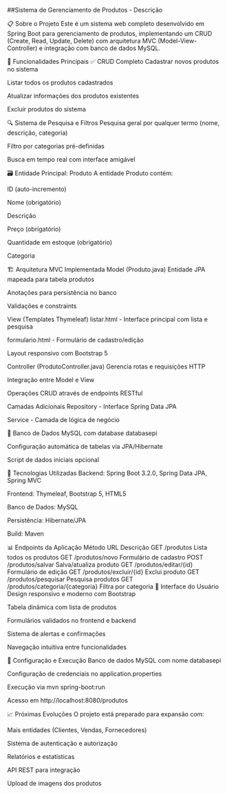 ##Sistema de Gerenciamento de Produtos - Descrição

📋 Sobre o Projeto
Este é um sistema web completo desenvolvido em Spring Boot para gerenciamento de produtos, implementando um CRUD (Create, Read, Update, Delete) com arquitetura MVC (Model-View-Controller) e integração com banco de dados MySQL.

🎯 Funcionalidades Principais
✅ CRUD Completo
Cadastrar novos produtos no sistema

Listar todos os produtos cadastrados

Atualizar informações dos produtos existentes

Excluir produtos do sistema

🔍 Sistema de Pesquisa e Filtros
Pesquisa geral por qualquer termo (nome, descrição, categoria)

Filtro por categorias pré-definidas

Busca em tempo real com interface amigável

🗃️ Entidade Principal: Produto
A entidade Produto contém:

ID (auto-incremento)

Nome (obrigatório)

Descrição

Preço (obrigatório)

Quantidade em estoque (obrigatório)

Categoria

🏗️ Arquitetura MVC Implementada
Model (Produto.java)
Entidade JPA mapeada para tabela produtos

Anotações para persistência no banco

Validações e constraints

View (Templates Thymeleaf)
listar.html - Interface principal com lista e pesquisa

formulario.html - Formulário de cadastro/edição

Layout responsivo com Bootstrap 5

Controller (ProdutoController.java)
Gerencia rotas e requisições HTTP

Integração entre Model e View

Operações CRUD através de endpoints RESTful

Camadas Adicionais
Repository - Interface Spring Data JPA

Service - Camada de lógica de negócio

💾 Banco de Dados
MySQL com database databasepi

Configuração automática de tabelas via JPA/Hibernate

Script de dados iniciais opcional

🚀 Tecnologias Utilizadas
Backend: Spring Boot 3.2.0, Spring Data JPA, Spring MVC

Frontend: Thymeleaf, Bootstrap 5, HTML5

Banco de Dados: MySQL

Persistência: Hibernate/JPA

Build: Maven

📊 Endpoints da Aplicação
Método	URL	Descrição
GET	/produtos	Lista todos os produtos
GET	/produtos/novo	Formulário de cadastro
POST	/produtos/salvar	Salva/atualiza produto
GET	/produtos/editar/{id}	Formulário de edição
GET	/produtos/excluir/{id}	Exclui produto
GET	/produtos/pesquisar	Pesquisa produtos
GET	/produtos/categoria/{categoria}	Filtra por categoria
🎨 Interface do Usuário
Design responsivo e moderno com Bootstrap

Tabela dinâmica com lista de produtos

Formulários validados no frontend e backend

Sistema de alertas e confirmações

Navegação intuitiva entre funcionalidades

🔧 Configuração e Execução
Banco de dados MySQL com nome databasepi

Configuração de credenciais no application.properties

Execução via mvn spring-boot:run

Acesso em http://localhost:8080/produtos

📈 Próximas Evoluções
O projeto está preparado para expansão com:

Mais entidades (Clientes, Vendas, Fornecedores)

Sistema de autenticação e autorização

Relatórios e estatísticas

API REST para integração

Upload de imagens dos produtos
